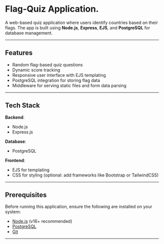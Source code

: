 # Flag-Quiz Application.

A web-based quiz application where users identify countries based on their flags. The app is built using **Node.js**, **Express**, **EJS**, and **PostgreSQL** for database management.

---

## Features

- Random flag-based quiz questions
- Dynamic score tracking
- Responsive user interface with EJS templating
- PostgreSQL integration for storing flag data
- Middleware for serving static files and form data parsing

---

## Tech Stack

**Backend**:
- Node.js
- Express.js

**Database**:
- PostgreSQL

**Frontend**:
- EJS for templating
- CSS for styling (optional: add frameworks like Bootstrap or TailwindCSS)

---

## Prerequisites

Before running this application, ensure the following are installed on your system:

- [Node.js](https://nodejs.org/) (v16+ recommended)
- [PostgreSQL](https://www.postgresql.org/)
- [Git](https://git-scm.com/)

---
